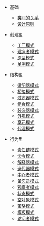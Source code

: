 
- 基础
    - [类间的关系](ClassReleation.md)
    - [设计原则](DesignPrinciples.md)

- 创建型
    - [工厂模式](FactoryPattern.md)
    - [建造者模式](BuilderPattern.md)
    - [原型模式](PrototypePattern.md)
    - [单例模式](SingletonPattern.md)

- 结构型
    - [适配器模式](AdapterPattern.md)
    - [桥接模式](BridgePattern.md)
    - [过滤器模式](FilterCriteriaPattern.md)
    - [组合模式](CompositePattern.md)
    - [装饰器模式](DecoratorPattern.md)
    - [外观模式](FacadePattern.md)
    - [享元模式](FlyweightPattern.md)
    - [代理模式](ProxyPattern.md)

- 行为型
    - [责任链模式](ChainOfResponsibilityPattern.md)
    - [命令模式](CommandPattern.md)
    - [解释器模式](InterpreterPattern.md)
    - [迭代器模式](IteratorPattern.md)
    - [中介者模式](MediatorPattern.md)
    - [备忘录模式](MementoPattern.md)
    - [观察者模式](ObserverPattern.md)
    - [状态模式](StatePattern.md)
    - [空对象模式](NullObjectPattern.md)
    - [策略模式](StrategyPattern.md)
    - [模板模式](TemplatePattern.md)
    - [访问者模式](VisitorPattern.md)


